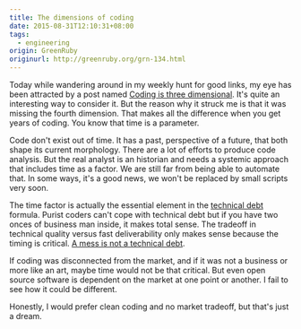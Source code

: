 ```yaml
---
title: The dimensions of coding
date: 2015-08-31T12:10:31+08:00
tags:
  - engineering
origin: GreenRuby
originurl: http://greenruby.org/grn-134.html
---
```

Today while wandering around in my weekly hunt for good links, my eye has been
attracted by a post named [Coding is three dimensional][1]. It's quite an
interesting way to consider it. But the reason why it struck me is that it was
missing the fourth dimension. That makes all the difference when you get years
of coding. You know that time is a parameter.

Code don't exist out of time. It has a past, perspective of a future, that
both shape its current morphology. There are a lot of efforts to produce code
analysis. But the real analyst is an historian and needs a systemic approach
that includes time as a factor. We are still far from being able to automate
that. In some ways, it's a good news, we won't be replaced by small scripts
very soon.

The time factor is actually the essential element in the [technical debt][2]
formula. Purist coders can't cope with technical debt but if you have two
onces of business man inside, it makes total sense. The tradeoff in technical
quality versus fast deliverability only makes sense because the timing is
critical. [A mess is not a technical debt][3].

If coding was disconnected from the market, and if it was not a business or
more like an art, maybe time would not be that critical. But even open source
software is dependent on the market at one point or another. I fail to see how
it could be different.

Honestly, I would prefer clean coding and no market tradeoff, but that's just
a dream.

[1]: https://medium.com/@scosta/coding-is-three-dimensional-cb331d1b4ad8
[2]: http://martinfowler.com/bliki/TechnicalDebt.html
[3]: https://sites.google.com/site/unclebobconsultingllc/a-mess-is-not-a-technical-debt
